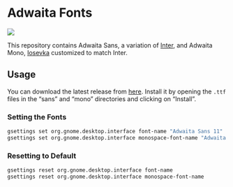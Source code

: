 # Adwaita Fonts

![](preview.png)

This repository contains Adwaita Sans, a variation of [Inter](https://rsms.me/inter/),
and Adwaita Mono, [Iosevka](https://typeof.net/Iosevka/) customized to match Inter.

## Usage

You can download the latest release from [here](https://download.gnome.org/sources/adwaita-fonts/48/adwaita-fonts-48.2.tar.xz).
Install it by opening the `.ttf` files in the “sans” and “mono” directories and clicking on “Install”.

### Setting the Fonts

```sh
gsettings set org.gnome.desktop.interface font-name "Adwaita Sans 11"
gsettings set org.gnome.desktop.interface monospace-font-name "Adwaita Mono 11"
```

### Resetting to Default

```sh
gsettings reset org.gnome.desktop.interface font-name
gsettings reset org.gnome.desktop.interface monospace-font-name
```
